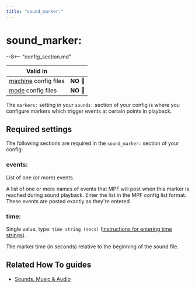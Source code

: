 ```yaml
---
title: "sound_marker:"
---
```


# sound_marker:


--8<-- "config_section.md"

| Valid in | |
|-----|:----:|
|[machine](instructions/machine_config.md) config files |**NO** :no_entry_sign:|
|[mode](instructions/mode_config.md) config files|**NO** :no_entry_sign:|

The `markers:` setting in your `sounds:` section of your config is where
you configure markers which trigger events at certain points in
playback.

## Required settings

The following sections are required in the `sound_marker:` section of
your config:

### events:

List of one (or more) events.

A list of one or more names of events that MPF will post when this
marker is reached during sound playback. Enter the list in the MPF
config list format. These events are posted exactly as they're entered.

### time:

Single value, type: `time string (secs)`
([Instructions for entering time strings](instructions/time_strings.md)).

The marker time (in seconds) relative to the beginning of the sound
file.

## Related How To guides

* [Sounds, Music & Audio](../mc/sound/index.md)
